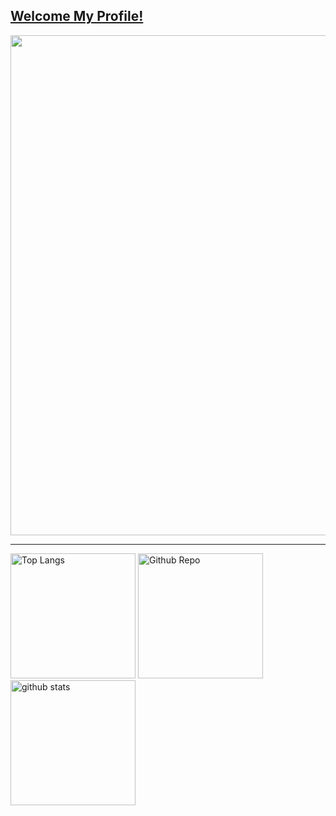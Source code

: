 <a href="https://github.com/tenpadrummer"><h2>Welcome My Profile!</h2></a>
<a href="https://github.com/tenpadrummer">
  <img width="800px" src="https://github-profile-trophy.vercel.app/?username=tenpadrummer&theme=dracula&no-frame=true" />
</a>

---

<div>
  <img alt="Top Langs" height="200px" src="https://github-readme-stats.vercel.app/api?username=tenpadrummer&count_private=true&theme=great-gatsby" />
  <img alt="Github Repo" height="200px" src="https://github-readme-stats.vercel.app/api/pin?username=tenpadrummer&repo=github-readme-stats&theme=shades-of-purple" />
  <img alt="github stats" height="200px" src="https://github-readme-stats.vercel.app/api/top-langs/?username=tenpadrummer" />
</div>
